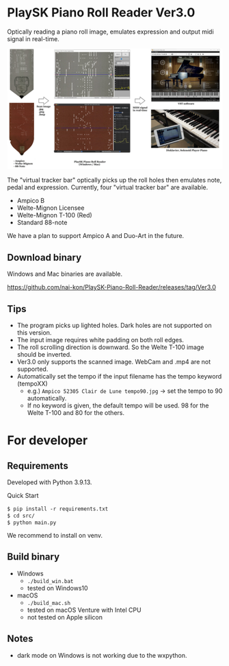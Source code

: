 # PlaySK Piano Roll Reader Ver3.0

Optically reading a piano roll image, emulates expression and output midi signal in real-time.

![Overall System](./docs/Overall_System.jpg)

The "virtual tracker bar" optically picks up the roll holes then emulates note, pedal and expression.
Currently, four "virtual tracker bar" are available.
- Ampico B
- Welte-Mignon Licensee
- Welte-Mignon T-100 (Red)
- Standard 88-note

We have a plan to support Ampico A and Duo-Art in the future.

## Download binary

Windows and Mac binaries are available.

https://github.com/nai-kon/PlaySK-Piano-Roll-Reader/releases/tag/Ver3.0


## Tips
* The program picks up lighted holes. Dark holes are not supported on this version.
* The input image requires white padding on both roll edges.
* The roll scrolling direction is downward. So the Welte T-100 image should be inverted.
* Ver3.0 only supports the scanned image. WebCam and .mp4 are not supported.
* Automatically set the tempo if the input filename has the tempo keyword (tempoXX)
    * e.g.) `Ampico 52305 Clair de Lune tempo90.jpg` -> set the tempo to 90 automatically.
    * If no keyword is given, the default tempo will be used. 98 for the Welte T-100 and 80 for the others.


# For developer

## Requirements
Developed with Python 3.9.13. 

Quick Start
```
$ pip install -r requirements.txt
$ cd src/
$ python main.py
```
We recommend to install on venv.

## Build binary

- Windows
    - `./build_win.bat`
    - tested on Windows10
- macOS
    - `./build_mac.sh`
    - tested on macOS Venture with Intel CPU
    - not tested on Apple silicon

## Notes
* dark mode on Windows is not working due to the wxpython.
